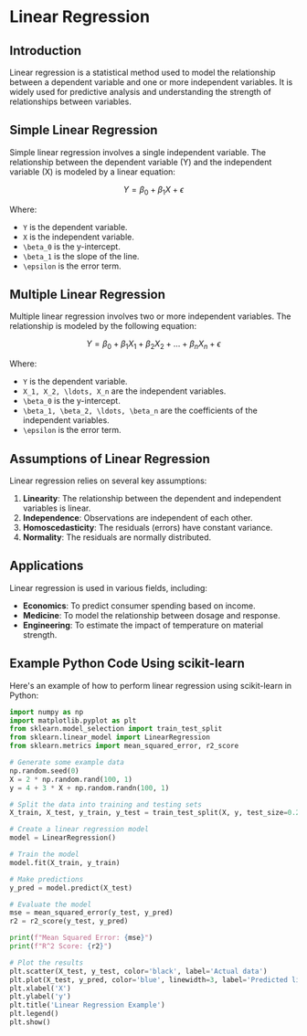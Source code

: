 # Linear Regression

## Introduction

Linear regression is a statistical method used to model the relationship between a dependent variable and one or more independent variables. It is widely used for predictive analysis and understanding the strength of relationships between variables.

## Simple Linear Regression

Simple linear regression involves a single independent variable. The relationship between the dependent variable (Y) and the independent variable (X) is modeled by a linear equation:

$$
Y = \beta_0 + \beta_1X + \epsilon
$$

Where:

- `Y` is the dependent variable.
- `X` is the independent variable.
- `\beta_0` is the y-intercept.
- `\beta_1` is the slope of the line.
- `\epsilon` is the error term.

## Multiple Linear Regression

Multiple linear regression involves two or more independent variables. The relationship is modeled by the following equation:

$$
Y = \beta_0 + \beta_1X_1 + \beta_2X_2 + \ldots + \beta_nX_n + \epsilon
$$

Where:

- `Y` is the dependent variable.
- `X_1, X_2, \ldots, X_n` are the independent variables.
- `\beta_0` is the y-intercept.
- `\beta_1, \beta_2, \ldots, \beta_n` are the coefficients of the independent variables.
- `\epsilon` is the error term.

## Assumptions of Linear Regression

Linear regression relies on several key assumptions:

1. **Linearity**: The relationship between the dependent and independent variables is linear.
2. **Independence**: Observations are independent of each other.
3. **Homoscedasticity**: The residuals (errors) have constant variance.
4. **Normality**: The residuals are normally distributed.

## Applications

Linear regression is used in various fields, including:

- **Economics**: To predict consumer spending based on income.
- **Medicine**: To model the relationship between dosage and response.
- **Engineering**: To estimate the impact of temperature on material strength.

## Example Python Code Using scikit-learn

Here's an example of how to perform linear regression using scikit-learn in Python:

```python
import numpy as np
import matplotlib.pyplot as plt
from sklearn.model_selection import train_test_split
from sklearn.linear_model import LinearRegression
from sklearn.metrics import mean_squared_error, r2_score

# Generate some example data
np.random.seed(0)
X = 2 * np.random.rand(100, 1)
y = 4 + 3 * X + np.random.randn(100, 1)

# Split the data into training and testing sets
X_train, X_test, y_train, y_test = train_test_split(X, y, test_size=0.2, random_state=42)

# Create a linear regression model
model = LinearRegression()

# Train the model
model.fit(X_train, y_train)

# Make predictions
y_pred = model.predict(X_test)

# Evaluate the model
mse = mean_squared_error(y_test, y_pred)
r2 = r2_score(y_test, y_pred)

print(f"Mean Squared Error: {mse}")
print(f"R^2 Score: {r2}")

# Plot the results
plt.scatter(X_test, y_test, color='black', label='Actual data')
plt.plot(X_test, y_pred, color='blue', linewidth=3, label='Predicted line')
plt.xlabel('X')
plt.ylabel('y')
plt.title('Linear Regression Example')
plt.legend()
plt.show()

